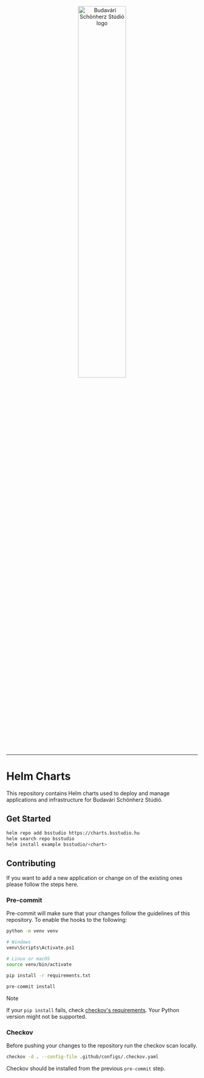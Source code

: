 <p align="center">
  <img src="https://bsstudio.hu/system/files/site_content/logo/bss_logo_169.png" width="50%" alt="Budavári Schönherz Stúdió logo">
</p>

---

# Helm Charts

This repository contains Helm charts used to deploy and manage applications and infrastructure for Budavári Schönherz Stúdió.

## Get Started

```bash
helm repo add bsstudio https://charts.bsstudio.hu
helm search repo bsstudio
helm install example bsstudio/<chart>
```

## Contributing

If you want to add a new application or change on of the existing ones please follow the steps here.

### Pre-commit

Pre-commit will make sure that your changes follow the guidelines of this repository. To enable the hooks to the following:

```bash
python -m venv venv

# Windows
venv\Scripts\Activate.ps1

# Linux or macOS
source venv/bin/activate

pip install -r requirements.txt

pre-commit install
```

> [!NOTE]
> If your `pip install` fails, check [checkov's requirements](https://github.com/bridgecrewio/checkov#requirements). Your Python version might not be supported.

### Checkov

Before pushing your changes to the repository run the checkov scan locally.

```bash
checkov -d . --config-file .github/configs/.checkov.yaml
```

Checkov should be installed from the previous `pre-commit` step.
